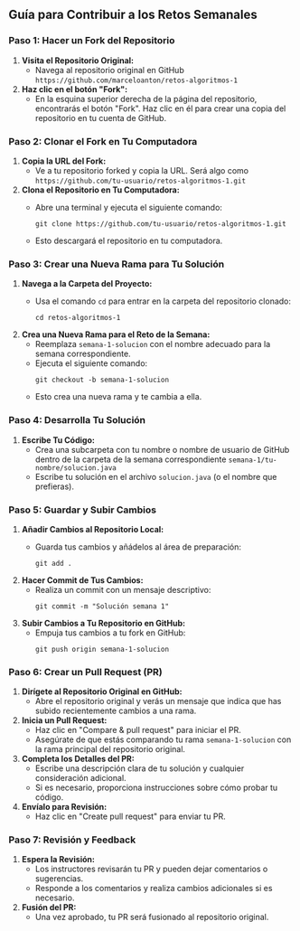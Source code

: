 ## Guía para Contribuir a los Retos Semanales

### Paso 1: Hacer un Fork del Repositorio

1. **Visita el Repositorio Original:**
   * Navega al repositorio original en GitHub `https://github.com/marceloanton/retos-algoritmos-1`
2. **Haz clic en el botón "Fork":**
   * En la esquina superior derecha de la página del repositorio, encontrarás el botón "Fork". Haz clic en él para crear una copia del repositorio en tu cuenta de GitHub.

### Paso 2: Clonar el Fork en Tu Computadora

1. **Copia la URL del Fork:**
   * Ve a tu repositorio forked y copia la URL. Será algo como `https://github.com/tu-usuario/retos-algoritmos-1.git`
2. **Clona el Repositorio en Tu Computadora:**
   * Abre una terminal y ejecuta el siguiente comando:

     ```
     git clone https://github.com/tu-usuario/retos-algoritmos-1.git
     ```
   * Esto descargará el repositorio en tu computadora.

### Paso 3: Crear una Nueva Rama para Tu Solución

1. **Navega a la Carpeta del Proyecto:**
   * Usa el comando `cd` para entrar en la carpeta del repositorio clonado:

     ```
     cd retos-algoritmos-1
     ```
2. **Crea una Nueva Rama para el Reto de la Semana:**
   * Reemplaza `semana-1-solucion` con el nombre adecuado para la semana correspondiente.
   * Ejecuta el siguiente comando:
     ```
     git checkout -b semana-1-solucion
     ```
   * Esto crea una nueva rama y te cambia a ella.

### Paso 4: Desarrolla Tu Solución

1. **Escribe Tu Código:**
   * Crea una subcarpeta con tu nombre o nombre de usuario de GitHub dentro de la carpeta de la semana correspondiente  `semana-1/tu-nombre/solucion.java`
   * Escribe tu solución en el archivo `solucion.java` (o el nombre que prefieras).

### Paso 5: Guardar y Subir Cambios

1. **Añadir Cambios al Repositorio Local:**
   * Guarda tus cambios y añádelos al área de preparación:

     ```
     git add .
     ```
2. **Hacer Commit de Tus Cambios:**
   * Realiza un commit con un mensaje descriptivo:
     ```
     git commit -m "Solución semana 1"
     ```
3. **Subir Cambios a Tu Repositorio en GitHub:**
   * Empuja tus cambios a tu fork en GitHub:
     ```
     git push origin semana-1-solucion
     ```

### Paso 6: Crear un Pull Request (PR)

1. **Dirígete al Repositorio Original en GitHub:**
   * Abre el repositorio original y verás un mensaje que indica que has subido recientemente cambios a una rama.
2. **Inicia un Pull Request:**
   * Haz clic en "Compare & pull request" para iniciar el PR.
   * Asegúrate de que estás comparando tu rama `semana-1-solucion` con la rama principal del repositorio original.
3. **Completa los Detalles del PR:**
   * Escribe una descripción clara de tu solución y cualquier consideración adicional.
   * Si es necesario, proporciona instrucciones sobre cómo probar tu código.
4. **Envíalo para Revisión:**
   * Haz clic en "Create pull request" para enviar tu PR.

### Paso 7: Revisión y Feedback

1. **Espera la Revisión:**
   * Los instructores revisarán tu PR y pueden dejar comentarios o sugerencias.
   * Responde a los comentarios y realiza cambios adicionales si es necesario.
2. **Fusión del PR:**
   * Una vez aprobado, tu PR será fusionado al repositorio original.
